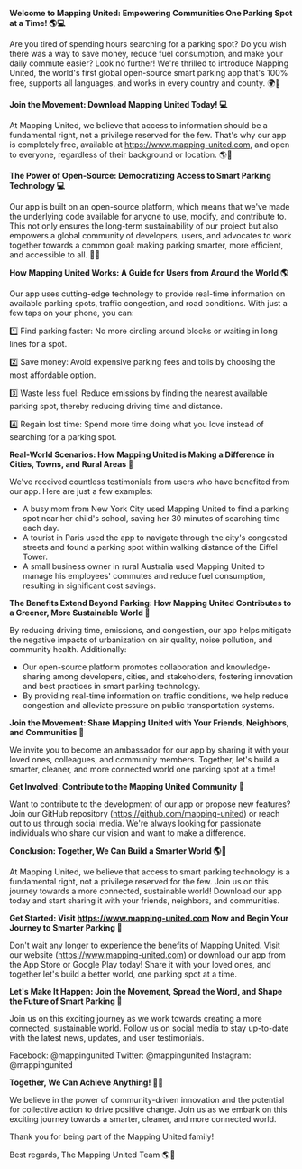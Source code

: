 **Welcome to Mapping United: Empowering Communities One Parking Spot at a Time! 🌎💻**

Are you tired of spending hours searching for a parking spot? Do you wish there was a way to save money, reduce fuel consumption, and make your daily commute easier? Look no further! We're thrilled to introduce Mapping United, the world's first global open-source smart parking app that's 100% free, supports all languages, and works in every country and county. 🌍👏

**Join the Movement: Download Mapping United Today! 💻**

At Mapping United, we believe that access to information should be a fundamental right, not a privilege reserved for the few. That's why our app is completely free, available at https://www.mapping-united.com, and open to everyone, regardless of their background or location. 🌎💖

**The Power of Open-Source: Democratizing Access to Smart Parking Technology 💻**

Our app is built on an open-source platform, which means that we've made the underlying code available for anyone to use, modify, and contribute to. This not only ensures the long-term sustainability of our project but also empowers a global community of developers, users, and advocates to work together towards a common goal: making parking smarter, more efficient, and accessible to all. 🌈👥

**How Mapping United Works: A Guide for Users from Around the World 🌎**

Our app uses cutting-edge technology to provide real-time information on available parking spots, traffic congestion, and road conditions. With just a few taps on your phone, you can:

1️⃣ Find parking faster: No more circling around blocks or waiting in long lines for a spot.

2️⃣ Save money: Avoid expensive parking fees and tolls by choosing the most affordable option.

3️⃣ Waste less fuel: Reduce emissions by finding the nearest available parking spot, thereby reducing driving time and distance.

4️⃣ Regain lost time: Spend more time doing what you love instead of searching for a parking spot.

**Real-World Scenarios: How Mapping United is Making a Difference in Cities, Towns, and Rural Areas 🌟**

We've received countless testimonials from users who have benefited from our app. Here are just a few examples:

* A busy mom from New York City used Mapping United to find a parking spot near her child's school, saving her 30 minutes of searching time each day.
* A tourist in Paris used the app to navigate through the city's congested streets and found a parking spot within walking distance of the Eiffel Tower.
* A small business owner in rural Australia used Mapping United to manage his employees' commutes and reduce fuel consumption, resulting in significant cost savings.

**The Benefits Extend Beyond Parking: How Mapping United Contributes to a Greener, More Sustainable World 🌿**

By reducing driving time, emissions, and congestion, our app helps mitigate the negative impacts of urbanization on air quality, noise pollution, and community health. Additionally:

* Our open-source platform promotes collaboration and knowledge-sharing among developers, cities, and stakeholders, fostering innovation and best practices in smart parking technology.
* By providing real-time information on traffic conditions, we help reduce congestion and alleviate pressure on public transportation systems.

**Join the Movement: Share Mapping United with Your Friends, Neighbors, and Communities 🌟**

We invite you to become an ambassador for our app by sharing it with your loved ones, colleagues, and community members. Together, let's build a smarter, cleaner, and more connected world one parking spot at a time!

**Get Involved: Contribute to the Mapping United Community 🤝**

Want to contribute to the development of our app or propose new features? Join our GitHub repository (https://github.com/mapping-united) or reach out to us through social media. We're always looking for passionate individuals who share our vision and want to make a difference.

**Conclusion: Together, We Can Build a Smarter World 🌎💖**

At Mapping United, we believe that access to smart parking technology is a fundamental right, not a privilege reserved for the few. Join us on this journey towards a more connected, sustainable world! Download our app today and start sharing it with your friends, neighbors, and communities.

**Get Started: Visit https://www.mapping-united.com Now and Begin Your Journey to Smarter Parking 🚀**

Don't wait any longer to experience the benefits of Mapping United. Visit our website (https://www.mapping-united.com) or download our app from the App Store or Google Play today! Share it with your loved ones, and together let's build a better world, one parking spot at a time.

**Let's Make It Happen: Join the Movement, Spread the Word, and Shape the Future of Smart Parking 🌟**

Join us on this exciting journey as we work towards creating a more connected, sustainable world. Follow us on social media to stay up-to-date with the latest news, updates, and user testimonials.

Facebook: @mappingunited
Twitter: @mappingunited
Instagram: @mappingunited

**Together, We Can Achieve Anything! 🌈👏**

We believe in the power of community-driven innovation and the potential for collective action to drive positive change. Join us as we embark on this exciting journey towards a smarter, cleaner, and more connected world.

Thank you for being part of the Mapping United family!

Best regards,
The Mapping United Team 🌎💖